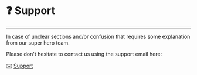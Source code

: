 # ❓ Support

---

In case of unclear sections and/or confusion that requires some explanation from our super hero team.

Please don't hesitate to contact us using the support email here:

✉️ [Support](mailto:customer.support@lucidya.com)
